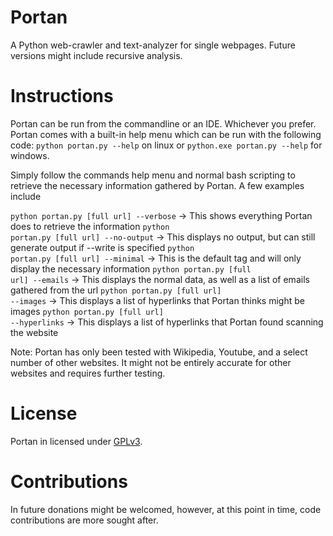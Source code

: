 # Portan
A Python web-crawler and text-analyzer for single webpages. Future versions might include recursive analysis.

# Instructions
Portan can be run from the commandline or an IDE. Whichever you prefer. Portan comes with a built-in help menu which can be run with the following code:
<code>python portan.py --help</code> on linux or <code>python.exe portan.py --help</code> for windows.

Simply follow the commands help menu and normal bash scripting to retrieve the necessary information gathered by Portan. A few examples include


<code>python portan.py [full url] --verbose</code>     -> This shows everything Portan does to retrieve the information
<code>python portan.py [full url] --no-output</code>   -> This displays no output, but can still generate output if --write is specified
<code>python portan.py [full url] --minimal</code>     -> This is the default tag and will only display the necessary information
<code>python portan.py [full url] --emails</code>      -> This displays the normal data, as well as a list of emails gathered from the url
<code>python portan.py [full url] --images</code>      -> This displays a list of hyperlinks that Portan thinks might be images
<code>python portan.py [full url] --hyperlinks</code>  -> This displays a list of hyperlinks that Portan found scanning the website


Note: Portan has only been tested with Wikipedia, Youtube, and a select number of other websites. It might not be entirely accurate for other websites and requires
further testing.

# License
Portan in licensed under [GPLv3](LICENSE).

# Contributions
In future donations might be welcomed, however, at this point in time, code contributions are more sought after.
